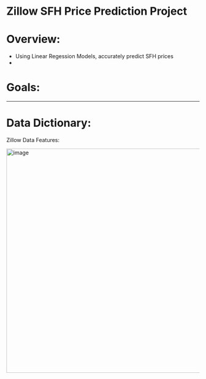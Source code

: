 # Zillow SFH Price Prediction Project

# Overview:
- Using Linear Regession Models, accurately predict SFH prices
- 

# Goals:
-----------
# Data Dictionary:

Zillow Data Features:

<img width="586" alt="image" src="https://user-images.githubusercontent.com/98612085/189434891-0d333546-6f4f-48a9-9287-673b05b27639.png">
